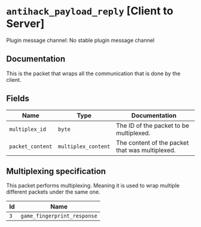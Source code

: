 # `antihack_payload_reply` [Client to Server]
Plugin message channel: No stable plugin message channel

## Documentation
This is the packet that wraps all the communication that is done by the client.


## Fields
| Name | Type | Documentation |
| ---- | ---- | ------------- |
| `multiplex_id` | `byte` | The ID of the packet to be multiplexed. |
| `packet_content` | `multiplex_content` | The content of the packet that was multiplexed. |

## Multiplexing specification

This packet performs multiplexing. Meaning it is used to wrap multiple different packets under the same one.

|  Id  | Name |
| ---- | ---- |
| `3` | `game_fingerprint_response` |
